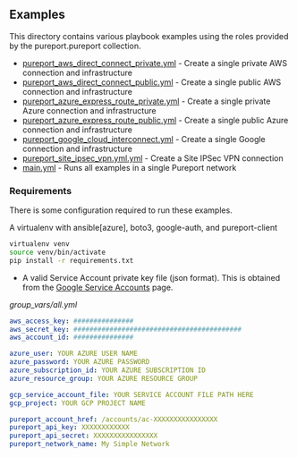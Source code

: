 ## Examples

This directory contains various playbook examples using the roles provided by the pureport.pureport
collection.

- [pureport_aws_direct_connect_private.yml](pureport_aws_direct_connect_private.yml) - Create a single private AWS connection and infrastructure
- [pureport_aws_direct_connect_public.yml](pureport_aws_direct_connect_public.yml) - Create a single public AWS connection and infrastructure
- [pureport_azure_express_route_private.yml](pureport_azure_express_route_private.yml) - Create a single private Azure connection and infrastructure
- [pureport_azure_express_route_public.yml](pureport_azure_express_route_public.yml) - Create a single public Azure connection and infrastructure
- [pureport_google_cloud_interconnect.yml](pureport_google_cloud_interconnect.yml) - Create a single Google connection and infrastructure
- [pureport_site_ipsec_vpn.yml.yml](pureport_site_ipsec_vpn.yml) - Create a Site IPSec VPN connection
- [main.yml](main.yml) - Runs all examples in a single Pureport network

### Requirements
There is some configuration required to run these examples.

A virtualenv with ansible[azure], boto3, google-auth, and pureport-client
```bash
virtualenv venv
source venv/bin/activate
pip install -r requirements.txt
```

- A valid Service Account private key file (json format).  This is obtained from the 
[Google Service Accounts](https://console.cloud.google.com/iam-admin/serviceaccounts) page.

*group_vars/all.yml*
```yaml
aws_access_key: ###############
aws_secret_key: ##########################################
aws_account_id: ###############

azure_user: YOUR AZURE USER NAME
azure_password: YOUR AZURE PASSWORD
azure_subscription_id: YOUR AZURE SUBSCRIPTION ID
azure_resource_group: YOUR AZURE RESOURCE GROUP

gcp_service_account_file: YOUR SERVICE ACCOUNT FILE PATH HERE
gcp_project: YOUR GCP PROJECT NAME

pureport_account_href: /accounts/ac-XXXXXXXXXXXXXXXX
pureport_api_key: XXXXXXXXXXXX
pureport_api_secret: XXXXXXXXXXXXXXXX
pureport_network_name: My Simple Network
```
